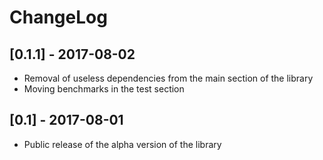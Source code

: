 # ChangeLog

## [0.1.1] - 2017-08-02
* Removal of useless dependencies from the main section of the library
* Moving benchmarks in the test section

## [0.1] - 2017-08-01
* Public release of the alpha version of the library

